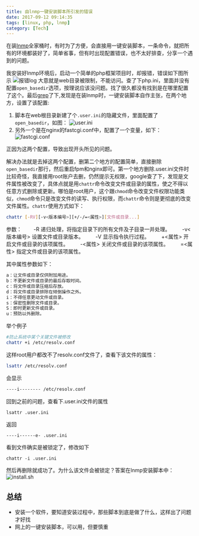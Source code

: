 ```yaml
---
title: 由lnmp一键安装脚本所引发的错误
date: 2017-09-12 09:14:35
tags: [linux, php, lnmp]
category: [Tech]
---
```


在装[lnmp](https://lnmp.org/)全家桶时，有时为了方便，会直接用一键安装脚本，一条命令，就把所有的环境都装好了，简单省事，但有时出现配置错误，也不太好排查，分享一个遇到的问题。
<!--more-->


我安装好lnmp环境后，启动一个简单的php框架项目时，却报错，错误如下图所示
![报错log](/images/error-log.jpg)
大意就是web目录被限制，不能访问。查了下php.ini，里面并没有配置`open_basedir`选项，按理说应该没问题。找了很久都没有找到是在哪里配置了这个。最后[grep](http://www.xujimmy.com/blog/2016/11/16/linux-grep.html)了下,发现是在装lnmp时，一键安装脚本自作主张，在两个地方，设置了该配置:
1. 脚本在web根目录新建了个`.user.ini`的隐藏文件，里面配置了`open_basedir`，如图：
![user.ini](/images/user-ini.jpg)
2. 另外一个是在nginx的fastcgi.conf中，配置了一个变量，如下：
![fastcgi.conf](/images/fastcgi-conf.jpg)

正因为这两个配置，导致出现开头所见的问题。

解决办法就是去掉这两个配置，删第二个地方的配置简单，直接删除`open_basedir`那行，然后重启fpm和nginx即可。第一个地方删除.user.ini文件时比较奇怪，我直接用root账户去删，仍然提示无权限，google查了下，发现是文件属性被改变了，具体点就是用`chattr`命令改变文件或目录的属性，使之不得以任意方式删除或更新。哪怕是root用户，这个跟`chmod`命令改变文件权限功能类似，`chmod`命令只是改变文件的读写、执行权限，而`chattr`命令则是更彻底的改变文件属性。`chattr`使用方式如下：
```bash
chattr [-RV][-v<版本编号>][+/-/=<属性>][文件或目录...]
```
参数：
　　-R 递归处理，将指定目录下的所有文件及子目录一并处理。
　　-v<版本编号> 设置文件或目录版本。
　　-V 显示指令执行过程。
　　+<属性> 开启文件或目录的该项属性。
　　-<属性> 关闭文件或目录的该项属性。
　　=<属性> 指定文件或目录的该项属性。

其中属性参数如下：
```bash
a：让文件或目录仅供附加用途。
b：不更新文件或目录的最后存取时间。
c：将文件或目录压缩后存放。
d：将文件或目录排除在倾倒操作之外。
i：不得任意更动文件或目录。
s：保密性删除文件或目录。
S：即时更新文件或目录。
u：预防以外删除。
```
举个例子
```bash
#防止系统中某个关键文件被修改
chattr +i /etc/resolv.conf
```
这样root用户都改不了resolv.conf文件了，查看下该文件的属性：
```bash
lsattr /etc/resolv.conf
```
会显示
```bash
----i-------- /etc/resolv.conf
```

回到之前的问题，查看下.user.ini文件的属性
```
lsattr .user.ini
```
返回
```
----i------e- .user.ini
```
看到文件确实是被锁定了，修改如下
```
chattr -i .user.ini
```
然后再删除就成功了。为什么该文件会被锁定？答案在lnmp安装脚本中：
![install.sh](/images/chattr.jpg)

## 总结

* 安装一个软件，要知道安装过程中，那些脚本到底是做了什么，这样出了问题才好找
* 网上的一键安装脚本，可以用，但要慎重
